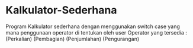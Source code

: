 # Kalkulator-Sederhana
Program Kalkulator sederhana dengan menggunakan switch case yang mana penggunaan operator di tentukan oleh user
Operator yang tersedia :
 (Perkalian)
 (Pembagian)
 (Penjumlahan)
 (Pengurangan)
